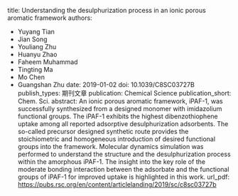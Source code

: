 title: Understanding the desulphurization process in an ionic porous aromatic framework
authors:
- Yuyang Tian
- Jian Song
- Youliang Zhu
- Huanyu Zhao
- Faheem Muhammad
- Tingting Ma
- Mo Chen
- Guangshan Zhu
date: 2019-01-02
doi: 10.1039/C8SC03727B
publish_types: 期刊文章
publication: Chemical Science
publication_short: Chem. Sci.
abstract: An ionic porous aromatic framework, iPAF-1, was successfully  synthesized from a designed monomer with imidazolium functional groups.  The iPAF-1 exhibits the highest dibenzothiophene uptake among all  reported adsorptive desulphurization adsorbents. The so-called precursor  designed synthetic route provides the stoichiometric and homogeneous  introduction of desired functional groups into the framework. Molecular  dynamics simulation was performed to understand the structure and the  desulphurization process within the amorphous iPAF-1. The insight into  the key role of the moderate bonding interaction between the adsorbate  and the functional groups of iPAF-1 for improved uptake is highlighted  in this work.
url_pdf: https://pubs.rsc.org/en/content/articlelanding/2019/sc/c8sc03727b
